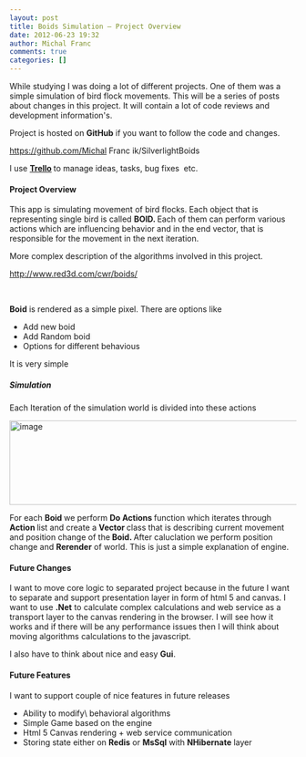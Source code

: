 ```yaml
---
layout: post
title: Boids Simulation – Project Overview
date: 2012-06-23 19:32
author: Michal Franc
comments: true
categories: []
---
```

While studying I was doing a lot of different projects. One of them was a simple simulation of bird flock movements. This will be a series of posts about changes in this project. It will contain a lot of code reviews and development information's.

Project is hosted on <strong>GitHub</strong> if you want to follow the code and changes.

<a href="https://github.com/Michal Franc
ik/SilverlightBoids">https://github.com/Michal Franc
ik/SilverlightBoids</a>

I use <a href="https://trello.com/"><strong>Trello</strong></a><strong> </strong>to manage ideas, tasks, bug fixes  etc.
<h4>Project Overview</h4>
This app is simulating movement of bird flocks. Each object that is representing single bird is called <strong>BOID. </strong>Each of them can perform various actions which are influencing behavior and in the end vector, that is responsible for the movement in the next iteration.

More complex description of the algorithms involved in this project.

<a href="http://www.red3d.com/cwr/boids/">http://www.red3d.com/cwr/boids/</a>

&nbsp;

<strong>Boid</strong> is rendered as a simple pixel. There are options like
<ul>
	<li>Add new boid</li>
	<li>Add Random boid</li>
	<li>Options for different behavious</li>
</ul>
It is very simple
<h5>Simulation</h5>
Each Iteration of the simulation world is divided into these actions

<a href="http://www.mfranc.com/wp-content/uploads/2012/06/image5.png"><img style="background-image: none; padding-left: 0px; padding-right: 0px; display: block; float: none; margin-left: auto; margin-right: auto; padding-top: 0px; border: 0px;" title="image" src="http://www.mfranc.com/wp-content/uploads/2012/06/image_thumb5.png" alt="image" width="534" height="148" border="0" /></a>

For each <strong>Boid </strong>we perform <strong>Do Actions </strong>function which iterates through <strong>Action </strong>list and create a <strong>Vector </strong>class that is describing current movement and position change of the<strong> Boid. </strong>After caluclation we perform position change and <strong>Rerender</strong> of world. This is just a simple explanation of engine.
<h4>Future Changes</h4>
I want to move core logic to separated project because in the future I want to separate and support presentation layer in form of html 5 and canvas. I want to use <strong>.Net</strong> to calculate complex calculations and web service as a transport layer to the canvas rendering in the browser. I will see how it works and if there will be any performance issues then I will think about moving algorithms calculations to the javascript.

I also have to think about nice and easy <strong>Gui</strong>.
<h4>Future Features</h4>
I want to support couple of nice features in future releases
<ul>
	<li>Ability to modify\ behavioral algorithms</li>
	<li>Simple Game based on the engine</li>
	<li>Html 5 Canvas rendering + web service communication</li>
	<li>Storing state either on <strong>Redis</strong> or <strong>MsSql</strong> with <strong>NHibernate</strong> layer</li>
</ul>
